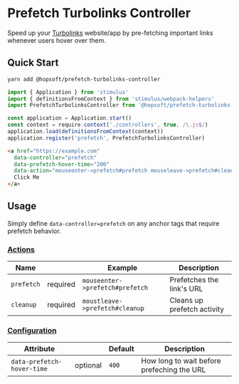 # Prefetch Turbolinks Controller

Speed up your [Turbolinks](https://github.com/turbolinks/turbolinks) website/app by pre-fetching
important links whenever users hover over them.

## Quick Start

```sh
yarn add @hopsoft/prefetch-turbolinks-controller
```

```js
import { Application } from 'stimulus'
import { definitionsFromContext } from 'stimulus/webpack-helpers'
import PrefetchTurbolinksController from '@hopsoft/prefetch-turbolinks-controller'

const application = Application.start()
const context = require.context('./controllers', true, /\.js$/)
application.load(definitionsFromContext(context))
application.register('prefetch', PrefetchTurbolinksController)
```

```html
<a href="https://example.com"
  data-controller="prefetch"
  data-prefetch-hover-time="200"
  data-action="mouseenter->prefetch#prefetch mouseleave->prefetch#cleanup">
  Click Me
</a>
```

## Usage

Simply define `data-controller=prefetch` on any anchor tags that require prefetch behavior.

### [Actions](https://stimulusjs.org/reference/actions)

| Name       |          | Example                         | Description                 |
| ---------- | -------- | ------------------------------- | --------------------------- |
| `prefetch` | required | `mouseenter->prefetch#prefetch` | Prefetches the link's URL   |
| `cleanup`  | required | `moustleave->prefetch#cleanup`  | Cleans up prefetch activity |

### [Configuration](https://stimulusjs.org/handbook/managing-state)

| Attribute                  |          | Default | Description                                |
| -------------------------- | -------- | ------- | ------------------------------------------ |
| `data-prefetch-hover-time` | optional | `400`   | How long to wait before prefeching the URL |
